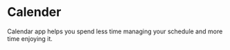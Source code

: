 # Calender

 Calendar app helps you spend less time managing your schedule and more time enjoying it.
